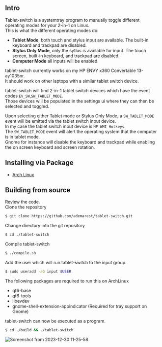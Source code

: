 ## Intro  
Tablet-switch is a systemtray program to manually toggle different operating modes for your 2-in-1 on Linux.  
This is what the different operating modes do:  

* **Tablet Mode**, both touch and stylus input are available. The built-in keyboard and trackpad are disabled.  
* **Stylus Only Mode**, only the sytlus is available for input. The touch screen, built-in keyboard, and trackpad are disabled.
* **Computer Mode** all inputs will be enabled.

tablet-switch currently works on my HP ENVY x360 Convertable 13-ay1035nr.  
It should work on other laptops with a similar tablet switch device.  

tablet-switch will find 2-in-1 tablet switch devices which have the event codes `EV_SW`,`SW_TABLET_MODE`.  
Those devices will be populated in the settings ui where they can then be selected and toggled. 

Upon selecting either Tablet mode or Stylus Only Mode, a `SW_TABLET_MODE` event will be emitted via the tablet switch input device.  
In my case the tablet switch input device is `HP WMI Hotkeys`.  
The `SW_TABLET_MODE` event will alert the operating system that the computer is in tablet mode.  
Gnome for instance will disable the keyboard and trackpad while enabling the on screen keyboard and screen rotation.

## Installing via Package

* [Arch Linux](https://aur.archlinux.org/packages/tablet-switch-git)

## Building from source 
Review the code.  
Clone the repository
```bash
$ git clone https://github.com/ademarest/tablet-switch.git
```

Change directory into the git repository
```bash
$ cd ./tablet-switch
```

Compile tablet-switch
```bash
$ ./compile.sh
```

Add the user which will run tablet-switch  to the input group.  
```bash
$ sudo useradd -aG input $USER
```

The following packages are required to run this on ArchLinux  
* qt6-base  
* qt6-tools  
* libevdev  
* gnome-shell-extension-appindicator (Required for tray support on Gnome)  

tablet-switch can now be executed as a program. 
```bash
$ cd ./build && ./tablet-switch
```

![Screenshot from 2023-12-30 11-25-58](https://github.com/ademarest/tablet-switch/assets/17366618/ecbde600-9d92-4e91-b106-f3dcb2556698)
